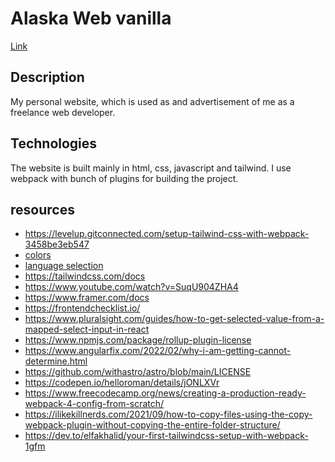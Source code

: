 # Alaska Web vanilla
[Link](https://oliwierzgorniak.pl/en)

## Description
My personal website, which is used as and advertisement of me as a freelance web developer.

## Technologies
The website is built mainly in html, css, javascript and tailwind. I use webpack with bunch of plugins for building the project.

## resources
- https://levelup.gitconnected.com/setup-tailwind-css-with-webpack-3458be3eb547
- [colors](https://colorhunt.co/palette/2c36393f4e4fa27b5cdcd7c9)
- [language selection](https://docs.astro.build/en/guides/integrations-guide/react/)
- https://tailwindcss.com/docs
- https://www.youtube.com/watch?v=SuqU904ZHA4
- https://www.framer.com/docs
- https://frontendchecklist.io/
- https://www.pluralsight.com/guides/how-to-get-selected-value-from-a-mapped-select-input-in-react
- https://www.npmjs.com/package/rollup-plugin-license
- https://www.angularfix.com/2022/02/why-i-am-getting-cannot-determine.html
- https://github.com/withastro/astro/blob/main/LICENSE
- https://codepen.io/helloroman/details/jONLXVr
- https://www.freecodecamp.org/news/creating-a-production-ready-webpack-4-config-from-scratch/
- https://ilikekillnerds.com/2021/09/how-to-copy-files-using-the-copy-webpack-plugin-without-copying-the-entire-folder-structure/
- https://dev.to/elfakhalid/your-first-tailwindcss-setup-with-webpack-1gfm
